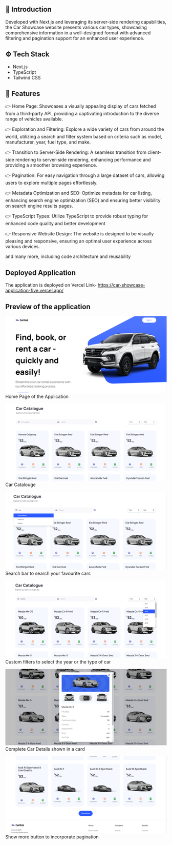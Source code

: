 ## 🤖 Introduction
Developed with Next.js and leveraging its server-side rendering capabilities, the Car Showcase website presents various car types, showcasing comprehensive information in a well-designed format with advanced filtering and pagination support for an enhanced user experience.

## ⚙️ Tech Stack
- Next.js
- TypeScript
- Tailwind CSS


## 🔋 Features
👉 Home Page: Showcases a visually appealing display of cars fetched from a third-party API, providing a captivating introduction to the diverse range of vehicles available.

👉 Exploration and Filtering: Explore a wide variety of cars from around the world, utilizing a search and filter system based on criteria such as model, manufacturer, year, fuel type, and make.

👉 Transition to Server-Side Rendering: A seamless transition from client-side rendering to server-side rendering, enhancing performance and providing a smoother browsing experience.

👉 Pagination: For easy navigation through a large dataset of cars, allowing users to explore multiple pages effortlessly.

👉 Metadata Optimization and SEO: Optimize metadata for car listing, enhancing search engine optimization (SEO) and ensuring better visibility on search engine results pages.

👉 TypeScript Types: Utilize TypeScript to provide robust typing for enhanced code quality and better development

👉 Responsive Website Design: The website is designed to be visually pleasing and responsive, ensuring an optimal user experience across various devices.

and many more, including code architecture and reusability


## Deployed Application
The application is deployed on Vercel
Link- https://car-showcase-application-five.vercel.app/

## Preview of the application
![Preview of the application](Home.png)
Home Page of the Application

![Preview of the application](carCatalouge.png)
Car Catalouge

![Preview of the application](searchBar.png)
Search bar to search your favourite cars

![Preview of the application](customFilters.png)
Custom filters to select the year or the type of car

![Preview of the application](carDetails.png)
Complete Car Details shown in a card

![Preview of the application](showMore.png)
Show more button to incorporate pagination